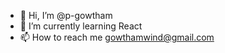 - 👋 Hi, I’m @p-gowtham
- 🌱 I’m currently learning React
- 📫 How to reach me gowthamwind@gmail.com

<!-- - 👀 I’m interested in ... -->

<!-- - 💞️ I’m looking to collaborate on ... -->

<!---
p-gowtham/p-gowtham is a ✨ special ✨ repository because its `README.md` (this file) appears on your GitHub profile.
You can click the Preview link to take a look at your changes.
--->
